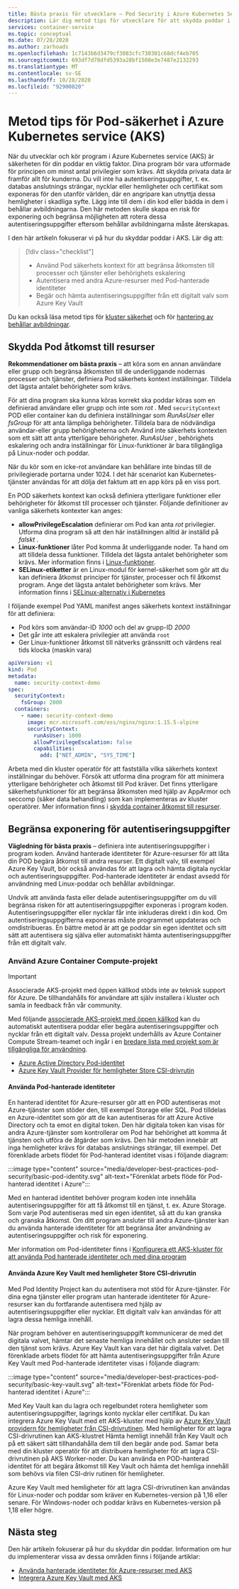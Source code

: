 ```yaml
---
title: Bästa praxis för utvecklare – Pod Security i Azure Kubernetes Services (AKS)
description: Lär dig metod tips för utvecklare för att skydda poddar i Azure Kubernetes service (AKS)
services: container-service
ms.topic: conceptual
ms.date: 07/28/2020
ms.author: zarhoads
ms.openlocfilehash: 1c7143b6d3479cf3083cfc730301c68dcf4eb705
ms.sourcegitcommit: 693df7d78dfd5393a28bf1508e3e7487e2132293
ms.translationtype: MT
ms.contentlocale: sv-SE
ms.lasthandoff: 10/28/2020
ms.locfileid: "92900820"
---
```

# <a name="best-practices-for-pod-security-in-azure-kubernetes-service-aks"></a>Metod tips för Pod-säkerhet i Azure Kubernetes service (AKS)

När du utvecklar och kör program i Azure Kubernetes service (AKS) är säkerheten för din poddar en viktig faktor. Dina program bör vara utformade för principen om minst antal privilegier som krävs. Att skydda privata data är framför allt för kunderna. Du vill inte ha autentiseringsuppgifter, t. ex. databas anslutnings strängar, nycklar eller hemligheter och certifikat som exponeras för den utanför världen, där en angripare kan utnyttja dessa hemligheter i skadliga syfte. Lägg inte till dem i din kod eller bädda in dem i behållar avbildningarna. Den här metoden skulle skapa en risk för exponering och begränsa möjligheten att rotera dessa autentiseringsuppgifter eftersom behållar avbildningarna måste återskapas.

I den här artikeln fokuserar vi på hur du skyddar poddar i AKS. Lär dig att:

> [!div class="checklist"]
> * Använd Pod säkerhets kontext för att begränsa åtkomsten till processer och tjänster eller behörighets eskalering
> * Autentisera med andra Azure-resurser med Pod-hanterade identiteter
> * Begär och hämta autentiseringsuppgifter från ett digitalt valv som Azure Key Vault

Du kan också läsa metod tips för [kluster säkerhet][best-practices-cluster-security] och för [hantering av behållar avbildningar][best-practices-container-image-management].

## <a name="secure-pod-access-to-resources"></a>Skydda Pod åtkomst till resurser

**Rekommendationer om bästa praxis** – att köra som en annan användare eller grupp och begränsa åtkomsten till de underliggande nodernas processer och tjänster, definiera Pod säkerhets kontext inställningar. Tilldela det lägsta antalet behörigheter som krävs.

För att dina program ska kunna köras korrekt ska poddar köras som en definierad användare eller grupp och inte som *rot* . Med `securityContext` POD eller container kan du definiera inställningar som *RunAsUser* eller *fsGroup* för att anta lämpliga behörigheter. Tilldela bara de nödvändiga användar-eller grupp behörigheterna och Använd inte säkerhets kontexten som ett sätt att anta ytterligare behörigheter. *RunAsUser* , behörighets eskalering och andra inställningar för Linux-funktioner är bara tillgängliga på Linux-noder och poddar.

När du kör som en icke-rot användare kan behållare inte bindas till de privilegierade portarna under 1024. I det här scenariot kan Kubernetes-tjänster användas för att dölja det faktum att en app körs på en viss port.

En POD säkerhets kontext kan också definiera ytterligare funktioner eller behörigheter för åtkomst till processer och tjänster. Följande definitioner av vanliga säkerhets kontexter kan anges:

* **allowPrivilegeEscalation** definierar om Pod kan anta *rot* privilegier. Utforma dina program så att den här inställningen alltid är inställd på *falskt* .
* **Linux-funktioner** låter Pod komma åt underliggande noder. Ta hand om att tilldela dessa funktioner. Tilldela det lägsta antalet behörigheter som krävs. Mer information finns i [Linux-funktioner][linux-capabilities].
* **SELinux-etiketter** är en Linux-modul för kernel-säkerhet som gör att du kan definiera åtkomst principer för tjänster, processer och fil åtkomst program. Ange det lägsta antalet behörigheter som krävs. Mer information finns i [SELinux-alternativ i Kubernetes][selinux-labels]

I följande exempel Pod YAML manifest anges säkerhets kontext inställningar för att definiera:

* Pod körs som användar-ID *1000* och del av grupp-ID *2000*
* Det går inte att eskalera privilegier att använda `root`
* Ger Linux-funktioner åtkomst till nätverks gränssnitt och värdens real tids klocka (maskin vara)

```yaml
apiVersion: v1
kind: Pod
metadata:
  name: security-context-demo
spec:
  securityContext:
    fsGroup: 2000
  containers:
    - name: security-context-demo
      image: mcr.microsoft.com/oss/nginx/nginx:1.15.5-alpine
      securityContext:
        runAsUser: 1000
        allowPrivilegeEscalation: false
        capabilities:
          add: ["NET_ADMIN", "SYS_TIME"]
```

Arbeta med din kluster operatör för att fastställa vilka säkerhets kontext inställningar du behöver. Försök att utforma dina program för att minimera ytterligare behörigheter och åtkomst till Pod kräver. Det finns ytterligare säkerhetsfunktioner för att begränsa åtkomsten med hjälp av AppArmor och seccomp (säker data behandling) som kan implementeras av kluster operatörer. Mer information finns i [skydda container åtkomst till resurser][apparmor-seccomp].

## <a name="limit-credential-exposure"></a>Begränsa exponering för autentiseringsuppgifter

**Vägledning för bästa praxis** – definiera inte autentiseringsuppgifter i program koden. Använd hanterade identiteter för Azure-resurser för att låta din POD begära åtkomst till andra resurser. Ett digitalt valv, till exempel Azure Key Vault, bör också användas för att lagra och hämta digitala nycklar och autentiseringsuppgifter. Pod-hanterade identiteter är endast avsedd för användning med Linux-poddar och behållar avbildningar.

Undvik att använda fasta eller delade autentiseringsuppgifter om du vill begränsa risken för att autentiseringsuppgifter exponeras i program koden. Autentiseringsuppgifter eller nycklar får inte inkluderas direkt i din kod. Om autentiseringsuppgifterna exponeras måste programmet uppdateras och omdistribueras. En bättre metod är att ge poddar sin egen identitet och sitt sätt att autentisera sig själva eller automatiskt hämta autentiseringsuppgifter från ett digitalt valv.

### <a name="use-azure-container-compute-upstream-projects"></a>Använd Azure Container Compute-projekt

> [!IMPORTANT]
> Associerade AKS-projekt med öppen källkod stöds inte av teknisk support för Azure. De tillhandahålls för användare att själv installera i kluster och samla in feedback från vår community.

Med följande [associerade AKS-projekt med öppen källkod][aks-associated-projects] kan du automatiskt autentisera poddar eller begära autentiseringsuppgifter och nycklar från ett digitalt valv. Dessa projekt underhålls av Azure Container Compute Stream-teamet och ingår i en [bredare lista med projekt som är tillgängliga för användning](https://github.com/Azure/container-compute-upstream/blob/master/README.md#support).

 * [Azure Active Directory Pod-identitet][aad-pod-identity]
 * [Azure Key Vault Provider för hemligheter Store CSI-drivrutin](https://github.com/Azure/secrets-store-csi-driver-provider-azure#usage)

#### <a name="use-pod-managed-identities"></a>Använda Pod-hanterade identiteter

En hanterad identitet för Azure-resurser gör att en POD autentiseras mot Azure-tjänster som stöder den, till exempel Storage eller SQL. Pod tilldelas en Azure-identitet som gör att de kan autentiseras för att Azure Active Directory och ta emot en digital token. Den här digitala token kan visas för andra Azure-tjänster som kontrollerar om Pod har behörighet att komma åt tjänsten och utföra de åtgärder som krävs. Den här metoden innebär att inga hemligheter krävs för databas anslutnings strängar, till exempel. Det förenklade arbets flödet för Pod-hanterad identitet visas i följande diagram:

:::image type="content" source="media/developer-best-practices-pod-security/basic-pod-identity.svg" alt-text="Förenklat arbets flöde för Pod-hanterad identitet i Azure":::

Med en hanterad identitet behöver program koden inte innehålla autentiseringsuppgifter för att få åtkomst till en tjänst, t. ex. Azure Storage. Som varje Pod autentiseras med sin egen identitet, så att du kan granska och granska åtkomst. Om ditt program ansluter till andra Azure-tjänster kan du använda hanterade identiteter för att begränsa åter användning av autentiseringsuppgifter och risk för exponering.

Mer information om Pod-identiteter finns i [Konfigurera ett AKS-kluster för att använda Pod hanterade identiteter och med dina program][aad-pod-identity]

#### <a name="use-azure-key-vault-with-secrets-store-csi-driver"></a>Använda Azure Key Vault med hemligheter Store CSI-drivrutin

Med Pod Identity Project kan du autentisera mot stöd för Azure-tjänster. För dina egna tjänster eller program utan hanterade identiteter för Azure-resurser kan du fortfarande autentisera med hjälp av autentiseringsuppgifter eller nycklar. Ett digitalt valv kan användas för att lagra dessa hemliga innehåll.

När program behöver en autentiseringsuppgift kommunicerar de med det digitala valvet, hämtar det senaste hemliga innehållet och ansluter sedan till den tjänst som krävs. Azure Key Vault kan vara det här digitala valvet. Det förenklade arbets flödet för att hämta autentiseringsuppgifter från Azure Key Vault med Pod-hanterade identiteter visas i följande diagram:

:::image type="content" source="media/developer-best-practices-pod-security/basic-key-vault.svg" alt-text="Förenklat arbets flöde för Pod-hanterad identitet i Azure":::

Med Key Vault kan du lagra och regelbundet rotera hemligheter som autentiseringsuppgifter, lagrings konto nycklar eller certifikat. Du kan integrera Azure Key Vault med ett AKS-kluster med hjälp av [Azure Key Vault providern för hemligheter från CSI-drivrutinen](https://github.com/Azure/secrets-store-csi-driver-provider-azure#usage). Med hemligheter för att lagra CSI-drivrutinen kan AKS-klustret Hämta hemligt innehåll från Key Vault och på ett säkert sätt tillhandahålla dem till den begär ande pod. Samar beta med din kluster operatör för att distribuera hemligheter för att lagra CSI-drivrutinen på AKS Worker-noder. Du kan använda en POD-hanterad identitet för att begära åtkomst till Key Vault och hämta det hemliga innehåll som behövs via filen CSI-driv rutinen för hemligheter.

Azure Key Vault med hemligheter för att lagra CSI-drivrutinen kan användas för Linux-noder och poddar som kräver en Kubernetes-version på 1,16 eller senare. För Windows-noder och poddar krävs en Kubernetes-version på 1,18 eller högre.

## <a name="next-steps"></a>Nästa steg

Den här artikeln fokuserar på hur du skyddar din poddar. Information om hur du implementerar vissa av dessa områden finns i följande artiklar:

* [Använda hanterade identiteter för Azure-resurser med AKS][aad-pod-identity]
* [Integrera Azure Key Vault med AKS][aks-keyvault-csi-driver]

<!-- EXTERNAL LINKS -->
[aad-pod-identity]: https://github.com/Azure/aad-pod-identity#demo
[aks-keyvault-csi-driver]: https://github.com/Azure/secrets-store-csi-driver-provider-azure#usage
[linux-capabilities]: http://man7.org/linux/man-pages/man7/capabilities.7.html
[selinux-labels]: https://kubernetes.io/docs/reference/generated/kubernetes-api/v1.18/#selinuxoptions-v1-core
[aks-associated-projects]: https://awesomeopensource.com/projects/aks?categoryPage=11

<!-- INTERNAL LINKS -->
[best-practices-cluster-security]: operator-best-practices-cluster-security.md
[best-practices-container-image-management]: operator-best-practices-container-image-management.md
[aks-pod-identities]: operator-best-practices-identity.md#use-pod-identities
[apparmor-seccomp]: operator-best-practices-cluster-security.md#secure-container-access-to-resources
